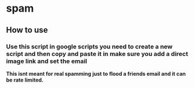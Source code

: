 # spam

  ## How to use
  
  ### Use this script in google scripts you need to create a new script and then copy and paste it in make sure you add a direct image link and set the email



  **This isnt meant for real spamming just to flood a friends email and it can be rate limited.**
